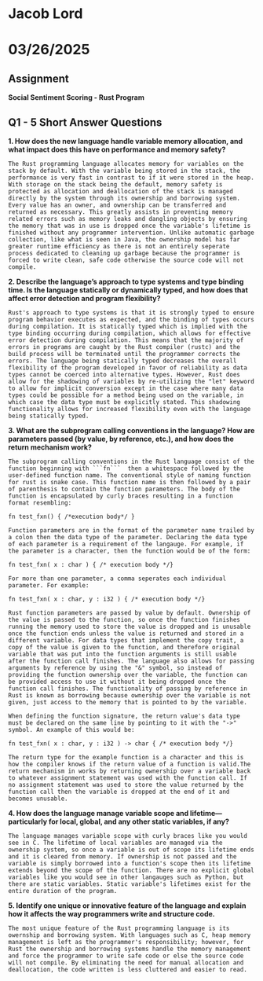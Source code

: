 # Jacob Lord
# 03/26/2025

## Assignment
**Social Sentiment Scoring - Rust Program**

## Q1 - 5 Short Answer Questions

**1. How does the new language handle variable memory allocation, and what impact does this have on performance and memory safety?**

    The Rust programming language allocates memory for variables on the stack by default. With the variable being stored in the stack, the performance is very fast in contrast to if it were stored in the heap. With storage on the stack being the default, memory safety is protected as allocation and deallocation of the stack is managed directly by the system through its ownership and borrowing system. Every value has an owner, and ownership can be transferred and returned as necessary. This greatly assists in preventing memory related errors such as memory leaks and dangling objects by ensuring the memory that was in use is dropped once the variable's lifetime is finished without any programmer intervention. Unlike automatic garbage collection, like what is seen in Java, the ownership model has far greater runtime efficiency as there is not an entirely seperate process dedicated to cleaning up garbage because the programmer is forced to write clean, safe code otherwise the source code will not compile.


**2. Describe the language’s approach to type systems and type binding time. Is the language statically or dynamically typed, and how does that affect error detection and program flexibility?**

    Rust's approach to type systems is that it is strongly typed to ensure program behavior executes as expected, and the binding of types occurs during compilation. It is statically typed which is implied with the type binding occurring during compilation, which allows for effective error detection during compilation. This means that the majority of errors in programs are caught by the Rust compiler (rustc) and the build process will be terminated until the programmer corrects the errors. The language being statically typed decreases the overall flexibility of the program developed in favor of reliability as data types cannot be coerced into alternative types. However, Rust does allow for the shadowing of variables by re-utilizing the "let" keyword to allow for implicit conversion except in the case where many data types could be possible for a method being used on the variable, in which case the data type must be explicitly stated. This shadowing functionality allows for increased flexibility even with the language being statically typed.


**3. What are the subprogram calling conventions in the language? How are parameters passed (by value, by reference, etc.), and how does the return mechanism work?**

    The subprogram calling conventions in the Rust language consist of the function beginning with ```fn```  then a whitespace followed by the user-defined function name. The conventional style of naming function for rust is snake case. This function name is then followed by a pair of parenthesis to contain the function parameters. The body of the function is encapsulated by curly braces resulting in a function format resembling:

    fn test_fxn() { /*execution body*/ }
 
    Function parameters are in the format of the parameter name trailed by a colon then the data type of the parameter. Declaring the data type of each parameter is a requirement of the langauge. For example, if the parameter is a character, then the function would be of the form: 

    fn test_fxn( x : char ) { /* execution body */}

    For more than one parameter, a comma seperates each individual parameter. For example:

    fn test_fxn( x : char, y : i32 ) { /* execution body */}

    Rust function parameters are passed by value by default. Ownership of the value is passed to the function, so once the function finishes running the memory used to store the value is dropped and is unusable once the function ends unless the value is returned and stored in a different variable. For data types that implement the copy trait, a copy of the value is given to the function, and therefore original variable that was put into the function arguments is still usable after the function call finishes. The language also allows for passing arguments by reference by using the "&" symbol, so instead of providing the function ownership over the variable, the function can be provided access to use it without it being dropped once the function call finishes. The functionality of passing by reference in Rust is known as borrowing because ownership over the variable is not given, just access to the memory that is pointed to by the variable.

    When defining the function signature, the return value's data type must be declared on the same line by pointing to it with the "->" symbol. An example of this would be:

    fn test_fxn( x : char, y : i32 ) -> char { /* execution body */}

    The return type for the example function is a character and this is how the compiler knows if the return value of a function is valid.The return mechanism in works by returning ownership over a variable back to whatever assignment statement was used with the function call. If no assignment statement was used to store the value returned by the function call then the variable is dropped at the end of it and becomes unusable. 


**4. How does the language manage variable scope and lifetime—particularly for local, global, and any other static variables, if any?**

    The language manages variable scope with curly braces like you would see in C. The lifetime of local variables are managed via the ownership system, so once a variable is out of scope its lifetime ends and it is cleared from memory. If ownership is not passed and the variable is simply borrowed into a function's scope then its lifetime extends beyond the scope of the function. There are no explicit global variables like you would see in other langauges such as Python, but there are static variables. Static variable's lifetimes exist for the entire duration of the program.


**5. Identify one unique or innovative feature of the language and explain how it affects the way programmers write and structure code.**

    The most unique feature of the Rust programming language is its owernship and borrowing system. With languages such as C, heap memory management is left as the programmer's responsibility; however, for Rust the ownership and borrowing systems handle the memory management and force the programmer to write safe code or else the source code will not compile. By eliminating the need for manual allocation and deallocation, the code written is less cluttered and easier to read. 